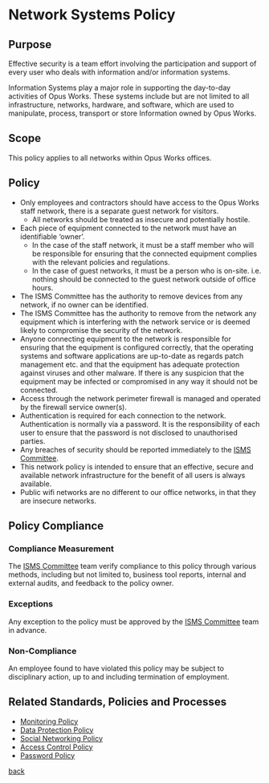 # Network Systems Policy

## Purpose
Effective security is a team effort involving the participation and support of every user who deals with information and/or information systems.

Information Systems play a major role in supporting the day-to-day activities of Opus Works. These systems include but are not limited to all infrastructure, networks, hardware, and software, which are used to manipulate, process, transport or store Information owned by Opus Works.

## Scope
This policy applies to all networks within Opus Works offices.

## Policy

- Only employees and contractors should have access to the Opus Works staff network, there is a separate guest network for visitors.
   - All networks should be treated as insecure and potentially hostile.
- Each piece of equipment connected to the network must have an identifiable ‘owner’.
  - In the case of the staff network, it must be a staff member who will be responsible for ensuring that the connected equipment complies with the relevant policies and regulations. 
  - In the case of guest networks, it must be a person who is on-site. i.e. nothing should be connected to the guest network outside of office hours.
- The ISMS Committee has the authority to remove devices from any network, if no owner can be identified.
- The ISMS Committee has the authority to remove from the network any equipment which is interfering with the network service or is deemed likely to compromise the security of the network.
- Anyone connecting equipment to the network is responsible for ensuring that the equipment is configured correctly, that the operating systems and software applications are up-to-date as regards patch management etc. and that the equipment has adequate protection against viruses and other malware. If there is any suspicion that the equipment may be infected or compromised in any way it should not be connected.
- Access through the network perimeter firewall is managed and operated by the firewall service owner(s).
- Authentication is required for each connection to the network. Authentication is normally via a password. It is the responsibility of each user to ensure that the password is not disclosed to unauthorised parties.
- Any breaches of security should be reported immediately to the [ISMS Committee](../README.md#the-isms-committee).
- This network policy is intended to ensure that an effective, secure and available network infrastructure for the benefit of all users is always available.
- Public wifi networks are no different to our office networks, in that they are insecure networks.

## Policy Compliance

### Compliance Measurement

The [ISMS Committee](../README.md#the-isms-committee) team  verify compliance to this policy through various methods, including but not limited to, business tool reports, internal and external audits, and feedback to the policy owner.

### Exceptions

Any exception to the policy must be approved by the [ISMS Committee](../README.md#the-isms-committee) team in advance.

### Non-Compliance

An employee found to have violated this policy may be subject to disciplinary action, up to and including termination of employment.

## Related Standards, Policies and Processes

- [Monitoring Policy](../monitoring/readme.md)
- [Data Protection Policy](../dataprotection/readme.md)
- [Social Networking Policy](../socialnetworking/readme.md)
- [Access Control Policy](../accesscontrol/readme.md)
- [Password Policy](../password/readme.md)

[back](../README.md#a-z-policies)
